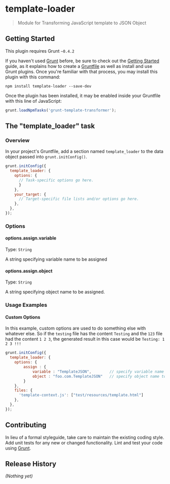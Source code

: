 # template-loader

> Module for Transforming JavaScript template to JSON Object

## Getting Started
This plugin requires Grunt `~0.4.2`

If you haven't used [Grunt](http://gruntjs.com/) before, be sure to check out the [Getting Started](http://gruntjs.com/getting-started) guide, as it explains how to create a [Gruntfile](http://gruntjs.com/sample-gruntfile) as well as install and use Grunt plugins. Once you're familiar with that process, you may install this plugin with this command:

```shell
npm install template-loader --save-dev
```

Once the plugin has been installed, it may be enabled inside your Gruntfile with this line of JavaScript:

```js
grunt.loadNpmTasks('grunt-template-transformer');
```

## The "template_loader" task

### Overview
In your project's Gruntfile, add a section named `template_loader` to the data object passed into `grunt.initConfig()`.

```js
grunt.initConfig({
  template_loader: {
    options: {
      // Task-specific options go here.
      }
    },
    your_target: {
      // Target-specific file lists and/or options go here.
    },
  },
});
```

### Options

#### options.assign.variable
Type: `String`

A string specifying variable name to be assigned

#### options.assign.object
Type: `String`

A string specifying object name to be assigned.


### Usage Examples

#### Custom Options
In this example, custom options are used to do something else with whatever else. So if the `testing` file has the content `Testing` and the `123` file had the content `1 2 3`, the generated result in this case would be `Testing: 1 2 3 !!!`

```js
grunt.initConfig({
  template_loader: {
    options: {
        assign : {
            variable : "TemplateJSON",        // specify variable name to be assigned.
            object : "foo.com.TemplateJSON"   // specify object name to be assigned.
        }
    },
    files: {
      'template-context.js': ["test/resources/template.html"]
    },
  },
});
```

## Contributing
In lieu of a formal styleguide, take care to maintain the existing coding style. Add unit tests for any new or changed functionality. Lint and test your code using [Grunt](http://gruntjs.com/).

## Release History
_(Nothing yet)_
